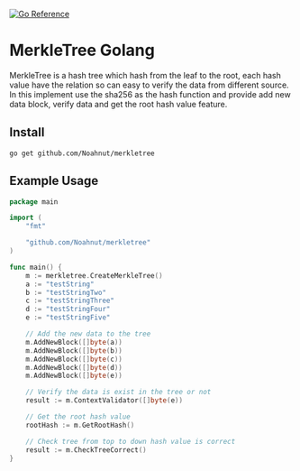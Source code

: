 [![Go Reference](https://pkg.go.dev/badge/github.com/Noahnut/merkletree.svg)](https://pkg.go.dev/github.com/Noahnut/merkletree)

# MerkleTree Golang
MerkleTree is a hash tree which hash from the leaf to the root, each hash value have the relation so can easy to verify the data from different source.
In this implement use the sha256 as the hash function and provide add new data block, verify data and get the root hash value feature.


## Install 
```
go get github.com/Noahnut/merkletree
```


## Example Usage
```go
package main

import (
	"fmt"

	"github.com/Noahnut/merkletree"
)

func main() {
	m := merkletree.CreateMerkleTree()
	a := "testString"
	b := "testStringTwo"
	c := "testStringThree"
	d := "testStringFour"
	e := "testStringFive"

	// Add the new data to the tree
	m.AddNewBlock([]byte(a))
	m.AddNewBlock([]byte(b))
	m.AddNewBlock([]byte(c))
	m.AddNewBlock([]byte(d))
	m.AddNewBlock([]byte(e))

	// Verify the data is exist in the tree or not
	result := m.ContextValidator([]byte(e))

	// Get the root hash value 
	rootHash := m.GetRootHash()

	// Check tree from top to down hash value is correct
	result := m.CheckTreeCorrect()
}
```
